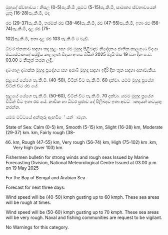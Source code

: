 මුහුදේ ස්වභාවය : නිසල (0-5)පැ.කි.මී ,සුමට (5-15)පැ.කි.මී, සාමාන්‍ය ස්වභාවයෙන් යුතු (16-28)පැ.කි.මී, මද

රළු (29-37)පැ.කි.මී, තරමක් රළු (38-46)පැ.කි.මී, රළු (47-55)පැ.කි.මී, ඉතා රළු (56-74)පැ.කි.මී, දළ රළු (75-

102)පැ.කි.මී, ඉතා දළ රළු 103 පැ.කි.මී ට වැඩි.

ධීවර ජනතාව සඳහා තද සුළං සහ රළු මුහුද පිළිබඳව නිදේදනය ජාතික කාලගුණ විදයා මධ්‍යස්ථානදේ සමුද්‍රීය කාලගුණ විදයා අංශය විසින් 2025 මැයි මස 19 වන දින ප.ව. 03.00 ට නිකුත් කරන ලදී.

දබංගාල දබාක්ක මුහුදු ප්‍රදේශය සහ අරාබි මුහුද සඳහා ඉදිරි දින තුන සඳහා අනාවැකිය.

සුළයේ යේගෙ පැ.කි.මි. (40-50), විටින් විට පැ.කි.මි. 60 දක්වා. යමම මුහුදු ප්‍රයේශ විටින් විට රළු යේ.

සුළයේ යේගෙ පැ.කි.මි. (50-60), විටින් විට පැ.කි.මි. 70 දක්වා. යමම මුහුදු ප්‍රයේශ විටින් විට ඉතා රළු යේ. නාවික හා ධීවර ප්‍රජාව දේ පිලිබදව ඉතා අවධ්‍ානදයන් කටයුතු කරන්න.

යමම මට්ටයේ අන්‍තුරු ඇඟවීේ යන්‍ාමැත.

State of Sea: Calm (0-5) km, Smooth (5-15) km, Slight (16-28) km, Moderate (29-37) km. km, Fairly rough (38-

46) km, Rough (47-55) km, Very rough (56-74) km, High (75-102) km .km, Very high (over 103) km.

Fishermen bulletin for strong winds and rough seas Issued by Marine Forecasting Division, National Meteorological Centre Issued at 03.00 p.m. on 19 May 2025

For the Bay of Bengal and Arabian Sea

Forecast for next three days:

Wind speed will be (40-50) kmph gusting up to 60 kmph. These sea areas will be rough at times.

Wind speed will be (50-60) kmph gusting up to 70 kmph. These sea areas will be very rough. Naval and fishing communities are request to be vigilant.

No Warnings for this category.
